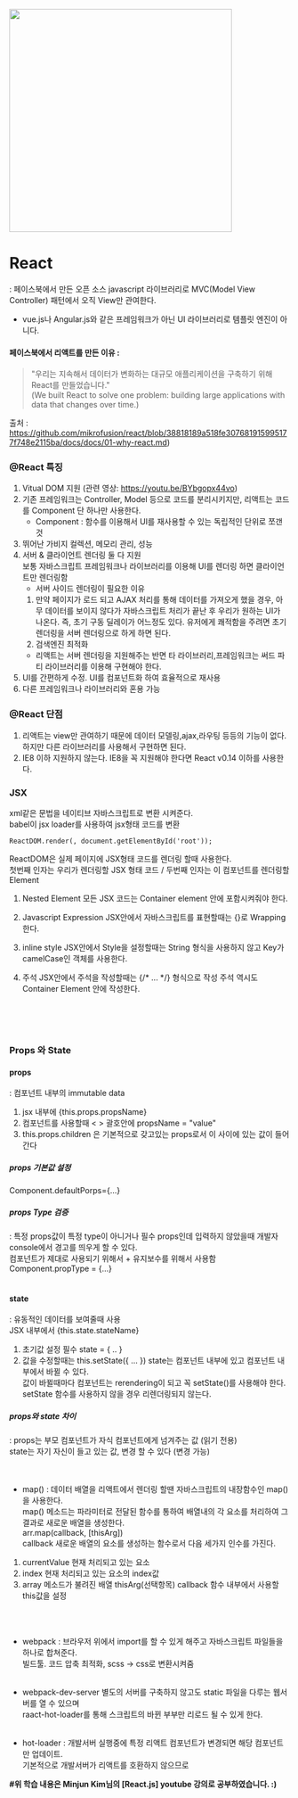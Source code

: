 <img src="https://user-images.githubusercontent.com/41765537/57375247-e5462e80-71d7-11e9-9195-5d093e0f5f0c.png" width="400"></img><br/>

# React
: 페이스북에서 만든 오픈 소스 javascript 라이브러리로 MVC(Model View Controller) 패턴에서 오직 View만 관여한다.
- vue.js나 Angular.js와 같은 프레임워크가 아닌 UI 라이브러리로 템플릿 엔진이 아니다.

#### 페이스북에서 리액트를 만든 이유 : 

> "우리는 지속해서 데이터가 변화하는 대규모 애플리케이션을 구축하기 위해 React를 만들었습니다." <br/>
(We built React to solve one problem: building large applications with data that changes over time.)

출처 : https://github.com/mikrofusion/react/blob/38818189a518fe307681915995177f748e2115ba/docs/docs/01-why-react.md)

### @React 특징
1. Vitual DOM 지원 (관련 영상: https://youtu.be/BYbgopx44vo)
2. 기존 프레임워크는 Controller, Model 등으로 코드를 분리시키지만, 리액트는 코드를 Component 단 하나만 사용한다.
    - Component : 함수를 이용해서 UI를 재사용할 수 있는 독립적인 단위로 쪼갠 것
3. 뛰어난 가비지 컬렉션, 메모리 관리, 성능 
4. 서버 & 클라이언트 렌더링 둘 다 지원<br/>
보통 자바스크립트 프레임워크나 라이브러리를 이용해 UI를 렌더링 하면 클라이언트만 렌더링함<br/>
    - 서버 사이드 렌더링이 필요한 이유
    1) 만약 페이지가 로드 되고 AJAX 처리를 통해 데이터를 가져오게 했을 경우, 아무 데이터를 보이지 않다가 자바스크립트 처리가 끝난 후 우리가 원하는 UI가 나온다. 즉, 초기 구동 딜레이가 어느정도 있다. 유저에게 쾌적함을 주려면 초기 렌더링을 서버 렌더링으로 하게 하면 된다.
    2) 검색엔진 최적화
    * 리액트는 서버 렌더링을 지원해주는 반면 타 라이브러리,프레임워크는 써드 파티 라이브러리를 이용해 구현해야 한다.
5. UI를 간편하게 수정. UI를 컴포넌트화 하여 효율적으로 재사용
6. 다른 프레임워크나 라이브러리와 혼용 가능

### @React 단점
1. 리액트는 view만 관여하기 때문에 데이터 모델링,ajax,라우팅 등등의 기능이 없다.  하지만 다른 라이브러리를 사용해서 구현하면 된다.
2. IE8 이하 지원하지 않는다. IE8을 꼭 지원해야 한다면 React v0.14 이하를 사용한다.


### JSX
xml같은 문법을 네이티브 자바스크립트로 변환 시켜준다.<br/>
babel이 jsx loader를 사용하여 jsx형태 코드를 변환<br/>

<pre><code>ReactDOM.render(<App />, document.getElementById('root'));</code></pre>
ReactDOM은 실제 페이지에 JSX형태 코드를 렌더링 할때 사용한다. <br/>
첫번째 인자는 우리가 렌더링할 JSX 형태 코드 / 두번째 인자는 이 컴포넌트를 렌더링할 Element 


1. Nested Element
모든 JSX 코드는 Container element 안에 포함시켜줘야 한다.

2. Javascript Expression
JSX안에서 자바스크립트를 표현할때는 {}로 Wrapping한다.

3. inline style 
JSX안에서 Style을 설정할때는 String  형식을 사용하지 않고 Key가 camelCase인 객체를 사용한다.

4. 주석
JSX안에서 주석을 작성할때는 {/* ... */}  형식으로 작성
주석 역시도 Container Element 안에 작성한다.

<br/><br/><br/>
### Props 와 State
#### props 
: 컴포넌트 내부의 immutable data
1. jsx 내부에 {this.props.propsName}<br/>
2. 컴포넌트를 사용할때 < > 괄호안에 propsName = "value"<br/>
3. this.props.children 은 기본적으로 갖고있는 props로서 <Cpnt>이 사이에 있는 값이 들어간다</Cpnt><br/>

##### props 기본값 설정 
Component.defaultPorps={...}

##### props Type 검증
: 특정 props값이 특정 type이 아니거나 필수 props인데 입력하지 않았을때 개발자 console에서 경고를 띄우게 할 수 있다.<br/>
컴포넌트가 제대로 사용되기 위해서 + 유지보수를 위해서 사용함<br/>
Component.propType = {...}<br/><br/>


#### state 
: 유동적인 데이터를 보여줄때 사용<br/>
JSX 내부에서 {this.state.stateName}<br/>
1. 초기값 설정 필수
state = { .. }
2. 값을 수정할때는 this.setState({ ... }) 
state는 컴포넌트 내부에 있고 컴포넌트 내부에서 바뀔 수 있다.<br/>
값이 바뀔때마다 컴포넌트는 rerendering이 되고 꼭 setState()를 사용해야 한다.<br/>
setState 함수를 사용하지 않을 경우 리렌더링되지 않는다.<br/>

##### props와 state 차이
: props는 부모 컴포넌트가 자식 컴포넌트에게 넘겨주는 값 (읽기 전용)<br/>
  state는 자기 자신이 들고 있는 값, 변경 할 수 있다 (변경 가능)<br/><br/><br/>

 
* map()
: 데이터 배열을 리액트에서 렌더링 할땐 자바스크립트의 내장함수인 map()을 사용한다.<br/>
map() 메소드는 파라미터로 전달된 함수를 통하여 배열내의 각 요소를 처리하여 그 결과로 새로운 배열을 생성한다.<br/>
arr.map(callback, [thisArg])<br/>
callback 새로운 배열의 요소를 생성하는 함수로서 다음 세가지 인수를 가진다.<br/>
1. currentValue 현재 처리되고 있는 요소
2. index 현재 처리되고 있는 요소의 index값
3. array 메소드가 불려진 배열
thisArg(선택항목) callback 함수 내부에서 사용할 this값을 설정

<br/><br/> 
* webpack 
: 브라우저 위에서 import를 할 수 있게 해주고 자바스크립트 파일들을 하나로 합쳐준다.<br/>
빌드툴. 코드 압축 최적화, scss -> css로 변환시켜줌 <br/><br/>

 
* webpack-dev-server
별도의 서버를 구축하지 않고도 static 파일을 다루는 웹서버를 열 수 있으며<br/>
raact-hot-loader를 통해 스크립트의 바뀐 부부만 리로드 될 수 있게 한다.  <br/><br/>

* hot-loader : 개발서버 실행중에 특정 리액트 컴포넌트가 변경되면 해당 컴포넌트만 업데이트.<br/>
기본적으로 개발서버가 리액트를 호환하지 않으므로<br/>

**#위 학습 내용은 Minjun Kim님의 [React.js] youtube 강의로 공부하였습니다. :)**
